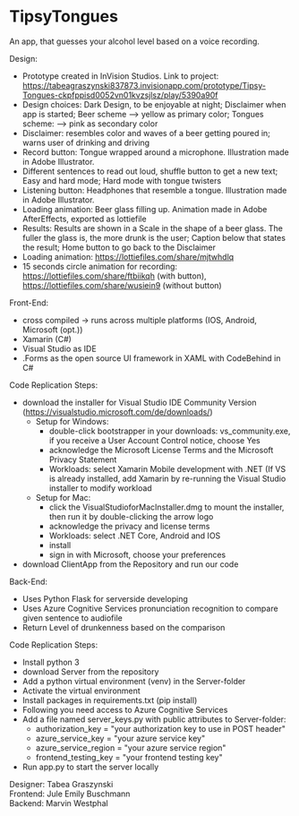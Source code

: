 # TipsyTongues
An app, that guesses your alcohol level based on a voice recording.

Design:
- Prototype created in InVision Studios. Link to project: https://tabeagraszynski837873.invisionapp.com/prototype/Tipsy-Tongues-ckpfppisd0052vn01kvzsjlsz/play/5390a90f
- Design choices: Dark Design, to be enjoyable at night; Disclaimer when app is started; Beer scheme --> yellow as primary color; Tongues scheme: --> pink as secondary color
- Disclaimer: resembles color and waves of a beer getting poured in; warns user of drinking and driving
- Record button: Tongue wrapped around a microphone. Illustration made in Adobe Illustrator.
- Different sentences to read out loud, shuffle button to get a new text; Easy and hard mode; Hard mode with tongue twisters
- Listening button: Headphones that resemble a tongue. Illustration made in Adobe Illustrator. 
- Loading animation: Beer glass filling up. Animation made in Adobe AfterEffects, exported as lottiefile
- Results: Results are shown in a Scale in the shape of a beer glass. The fuller the glass is, the more drunk is the user; Caption below that states the result; Home button to go back to the Disclaimer
- Loading animation: https://lottiefiles.com/share/mjtwhdlq
- 15 seconds circle animation for recording: https://lottiefiles.com/share/ftbiikqh (with button), https://lottiefiles.com/share/wusiein9 (without button)


Front-End:
- cross compiled -> runs across multiple platforms (IOS, Android, Microsoft (opt.))
- Xamarin (C#)
- Visual Studio as IDE
- .Forms as the open source UI framework in XAML with CodeBehind in C#

Code Replication Steps: 
  - download the installer for Visual Studio IDE Community Version (https://visualstudio.microsoft.com/de/downloads/)
    - Setup for Windows:
      - double-click bootstrapper in your downloads: vs_community.exe, if you receive a User Account Control notice, choose Yes
      - acknowledge the Microsoft License Terms and the Microsoft Privacy Statement
      - Workloads: select Xamarin Mobile development with .NET (If VS is already installed, add Xamarin by re-running the Visual Studio installer to modify workload
    - Setup for Mac: 
      - click the VisualStudioforMacInstaller.dmg to mount the installer, then run it by double-clicking the arrow logo
      - acknowledge the privacy and license terms
      - Workloads: select .NET Core, Android and IOS 
      - install
      - sign in with Microsoft, choose your preferences
  - download ClientApp from the Repository and run our code 



Back-End:
- Uses Python Flask for serverside developing
- Uses Azure Cognitive Services pronunciation recognition to compare given sentence to audiofile
- Return Level of drunkenness based on the comparison

Code Replication Steps:
  - Install python 3
  - download Server from the repository
  - Add a python virtual environment (venv) in the Server-folder
  - Activate the virtual environment
  - Install packages in requirements.txt (pip install)
  - Following you need access to Azure Cognitive Services
  - Add a file named server_keys.py with public attributes to Server-folder:
      - authorization_key = "your authorization key to use in POST header"
      - azure_service_key = "your azure service key"
      - azure_service_region = "your azure service region"
      - frontend_testing_key = "your frontend testing key"
  - Run app.py to start the server locally
 

Designer: Tabea Graszynski</br>
Frontend: Jule Emily Buschmann</br>
Backend: Marvin Westphal</br>

